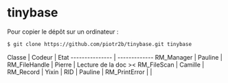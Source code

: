 tinybase
========

Pour copier le dépôt sur un ordinateur :
``` bash
$ git clone https://github.com/piotr2b/tinybase.git tinybase
```

Classe			|	Codeur  | Etat
--------------- | -------------
RM_Manager		|	Pauline |
RM_FileHandle	|	Pierre  | Lecture de la doc ><
RM_FileScan		|	Camille |
RM_Record		|	Yixin |
RID				|	Pauline |
RM_PrintError	|	  |


